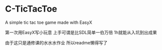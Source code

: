 # C-TicTacToe

A simple tic tac toe game made with EasyX

第一次用EasyX写小玩意 上手可谓是比SDL简单一伯万倍 1h就能从入坑到出成果

由于这只是通修课的水水水作业 所以readme懒得写了
